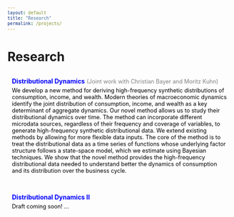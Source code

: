 ```yaml
---
layout: default
title: "Research"
permalink: /projects/
---
```


# Research

<style>
  /* CSS for hover effects */
  ul {
    list-style-type: none; /* Remove default list styling */
    padding: 0;
  }

  li {
    margin-bottom: 10px; /* Add spacing between list items */
    transition: background-color 0.3s, color 0.3s; /* Smooth transition */
    padding: 10px; /* Add padding for better hover visibility */
    border-radius: 5px; /* Optional: rounded corners */
  }

  li:hover {
    background-color: #e8f5e9; /* Light green highlight on hover */
  }

  a {
    color: blue; /* Default link color */
    text-decoration: none; /* Remove underline */
    transition: color 0.3s; /* Smooth transition for link color */
  }

  a:hover {
    color: darkgreen; /* Change link color on hover */
  }

  span {
    color: gray;
    font-size: 0.9em;
  }

  p {
    color: black;
    font-size: 0.9em;
    margin-top: 5px;
  }
</style>

<ul>
  <li>
    <strong><a href="/pdfs/BCK_DistributionalDynamics.pdf" target="_blank" rel="noopener noreferrer" >Distributional Dynamics</a></strong>
    <span>(Joint work with Christian Bayer and Moritz Kuhn)</span>
    <p>We develop a new method for deriving high-frequency synthetic distributions of consumption, income, and wealth. Modern theories of macroeconomic dynamics identify the joint distribution of consumption, income, and wealth as a key determinant of aggregate dynamics. Our novel method allows us to study their distributional dynamics over time. The method can incorporate different microdata sources, regardless of their frequency and coverage of variables, to generate high-frequency synthetic distributional data. We extend existing methods by allowing for more flexible data inputs. The core of the method is to treat the distributional data as a time series of functions whose underlying factor structure follows a state-space model, which we estimate using Bayesian techniques. We show that the novel method provides the high-frequency distributional data needed to understand better the dynamics of consumption and its distribution over the business cycle.</p>
  </li>
  <li>
    <strong><a href="project1.pdf">Distributional Dynamics II</a></strong>
    <p>Draft coming soon! …</p>
  </li>
</ul>
